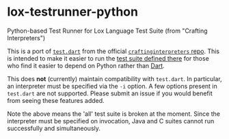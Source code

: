 # lox-testrunner-python
Python-based Test Runner for Lox Language Test Suite (from "Crafting Interpreters")

This is a port of [`test.dart`](https://github.com/munificent/craftinginterpreters/blob/01e6f5b8f3e5dfa65674c2f9cf4700d73ab41cf8/tool/bin/test.dart) from the official [`craftinginterpreters` repo](https://github.com/munificent/craftinginterpreters). This is intended to make it easier to run the [test suite defined there](https://github.com/munificent/craftinginterpreters/tree/master/test) for those who find it easier to depend on Python rather than [Dart](https://dart.dev/).

This does **not** (currently) maintain compatibility with `test.dart`. In particular, an interpreter must be specified via the `-i` option. A few options present in `test.dart` are not supported. Please submit an issue if you would benefit from seeing these features added.

Note the above means the 'all' test suite is broken at the moment. Since the interpreter must be specified on invocation, Java and C suites cannot run successfully and simultaneously.